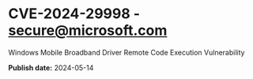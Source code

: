 # CVE-2024-29998 - secure@microsoft.com

Windows Mobile Broadband Driver Remote Code Execution Vulnerability

**Publish date:** 2024-05-14
